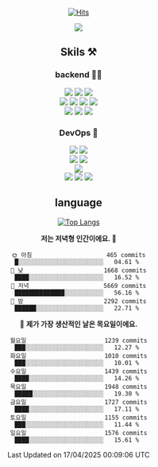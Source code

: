 <div align="center">

[![Hits](https://hits.seeyoufarm.com/api/count/incr/badge.svg?url=https%3A%2F%2Fgithub.com%2Fzxcv9203%2Fhit-counter&count_bg=%23FF7272&title_bg=%23324C2E&icon=codeigniter.svg&icon_color=%23DD5B5B&title=%EB%B0%A9%EB%AC%B8%EC%9E%90&edge_flat=false)](https://hits.seeyoufarm.com)

<a href="https://hhpluscertificateofcompletion.oopy.io/">
  <img src="https://static.spartacodingclub.kr/hanghae99/plus/completion/badge_black.svg" />
</a>

## Skils ⚒️

### backend 🧑‍💻
  
<img src="https://img.shields.io/badge/Java-FF6600?style=flat-square&logo=buymeacoffee&logoColor=white"/>
<img src="https://img.shields.io/badge/Go-0099FF?style=flat-square&logo=go&logoColor=white"/>
<img src="https://img.shields.io/badge/Kotlin-7F52FF?style=flat-square&logo=kotlin&logoColor=white"/>
  
  
<br />
  
<img src="https://img.shields.io/badge/Spring-339933?style=flat-square&logo=Spring&logoColor=white"/>
<img src="https://img.shields.io/badge/Spring Boot-339933?style=flat-square&logo=Spring Boot&logoColor=white"/>
<img src="https://img.shields.io/badge/Spring Security-339933?style=flat-square&logo=Spring Security&logoColor=white"/>
  
<img src="https://img.shields.io/badge/Spring Data JPA-339933?style=flat-square&logo=Hibernate&logoColor=white"/>

<br />
  
  <img src="https://img.shields.io/badge/mysql-0099FF?style=flat-square&logo=mysql&logoColor=white"/>
  <img src="https://img.shields.io/badge/mariadb-0099FF?style=flat-square&logo=mariadb&logoColor=white"/>
  <img src="https://img.shields.io/badge/mongoDB-47A248?style=flat-square&logo=mongodb&logoColor=white"/>
  
  
### DevOps 🚀
  
  <img src="https://img.shields.io/badge/docker-2496ED?style=flat-square&logo=docker&logoColor=white"/>
  <img src="https://img.shields.io/badge/kubernetes-326CE5?style=flat-square&logo=kubernetes&logoColor=white"/>
  
  <br />
  
  <img src="https://img.shields.io/badge/Github Actions-2088FF?style=flat-square&logo=githubactions&logoColor=white"/>
  <img src="https://img.shields.io/badge/Jenkins-D24939?style=flat-square&logo=jenkins&logoColor=white"/>
  
  
  <br />
  <img src="https://img.shields.io/badge/terraform-7B42BC?style=flat-square&logo=terraform&logoColor=white"/>
  
  <br />
  <img src="https://img.shields.io/badge/Amazon AWS-232F3E?style=flat-square&logo=Amazon AWS&logoColor=white"/>

  <img src="https://img.shields.io/badge/GCP-4285F4?style=flat-square&logo=googlecloud&logoColor=white"/>
  <img src="https://img.shields.io/badge/NCP-03C75A?style=flat-square&logo=naver&logoColor=white"/>
  
  
## language

[![Top Langs](https://github-readme-stats.vercel.app/api/top-langs/?username=zxcv9203&hide=html&exclude_repo=zxcv9203.github.io,golB&theme=grate-gatsby)](https://github.com/zxcv9203/github-readme-stats)
  
<!--START_SECTION:waka-->
**저는 저녁형 인간이에요. 🦉** 

```text
🌞 아침                     465 commits         █░░░░░░░░░░░░░░░░░░░░░░░░   04.61 % 
🌆 낮　                     1668 commits        ████░░░░░░░░░░░░░░░░░░░░░   16.52 % 
🌃 저녁                     5669 commits        ██████████████░░░░░░░░░░░   56.16 % 
🌙 밤　                     2292 commits        ██████░░░░░░░░░░░░░░░░░░░   22.71 % 
```
📅 **제가 가장 생산적인 날은 목요일이에요.** 

```text
월요일                      1239 commits        ███░░░░░░░░░░░░░░░░░░░░░░   12.27 % 
화요일                      1010 commits        ███░░░░░░░░░░░░░░░░░░░░░░   10.01 % 
수요일                      1439 commits        ████░░░░░░░░░░░░░░░░░░░░░   14.26 % 
목요일                      1948 commits        █████░░░░░░░░░░░░░░░░░░░░   19.30 % 
금요일                      1727 commits        ████░░░░░░░░░░░░░░░░░░░░░   17.11 % 
토요일                      1155 commits        ███░░░░░░░░░░░░░░░░░░░░░░   11.44 % 
일요일                      1576 commits        ████░░░░░░░░░░░░░░░░░░░░░   15.61 % 
```



 Last Updated on 17/04/2025 00:09:06 UTC
<!--END_SECTION:waka-->
  
</div>

